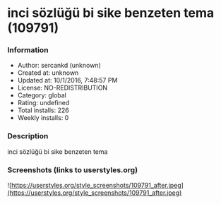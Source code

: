 # inci sözlüğü bi sike benzeten tema (109791)

### Information
- Author: sercankd (unknown)
- Created at: unknown
- Updated at: 10/1/2016, 7:48:57 PM
- License: NO-REDISTRIBUTION
- Category: global
- Rating: undefined
- Total installs: 226
- Weekly installs: 0


### Description
inci sözlüğü bi sike benzeten tema


### Screenshots (links to userstyles.org)
![https://userstyles.org/style_screenshots/109791_after.jpeg](https://userstyles.org/style_screenshots/109791_after.jpeg)


